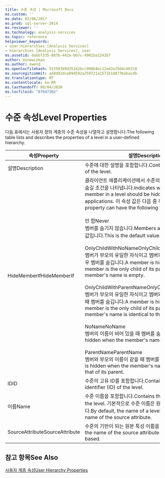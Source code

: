 ```yaml
---
title: 수준 속성 | Microsoft Docs
ms.custom: ''
ms.date: 03/06/2017
ms.prod: sql-server-2014
ms.reviewer: ''
ms.technology: analysis-services
ms.topic: reference
helpviewer_keywords:
- user hierarchies [Analysis Services]
- hierarchies [Analysis Services], user
ms.assetid: dabb7335-887b-442a-b67c-4901ba1242b7
author: minewiskan
ms.author: owend
ms.openlocfilehash: 553503b9d35142bcc998b4ec12ad2e29d4c66318
ms.sourcegitcommit: ad4d92dce894592a259721a1571b1d8736abacdb
ms.translationtype: MT
ms.contentlocale: ko-KR
ms.lasthandoff: 08/04/2020
ms.locfileid: "87647302"
---
```

# <a name="level-properties"></a><span data-ttu-id="9bed2-102">수준 속성</span><span class="sxs-lookup"><span data-stu-id="9bed2-102">Level Properties</span></span> 
  <span data-ttu-id="9bed2-103">다음 표에서는 사용자 정의 계층의 수준 속성을 나열하고 설명합니다.</span><span class="sxs-lookup"><span data-stu-id="9bed2-103">The following table lists and describes the properties of a level in a user-defined hierarchy.</span></span>  
  
|<span data-ttu-id="9bed2-104">속성</span><span class="sxs-lookup"><span data-stu-id="9bed2-104">Property</span></span>|<span data-ttu-id="9bed2-105">설명</span><span class="sxs-lookup"><span data-stu-id="9bed2-105">Description</span></span>|  
|--------------|-----------------|  
|<span data-ttu-id="9bed2-106">설명</span><span class="sxs-lookup"><span data-stu-id="9bed2-106">Description</span></span>|<span data-ttu-id="9bed2-107">수준에 대한 설명을 포함합니다.</span><span class="sxs-lookup"><span data-stu-id="9bed2-107">Contains the description of the level.</span></span>|  
|<span data-ttu-id="9bed2-108">HideMemberIf</span><span class="sxs-lookup"><span data-stu-id="9bed2-108">HideMemberIf</span></span>|<span data-ttu-id="9bed2-109">클라이언트 애플리케이션에서 수준의 멤버를 숨길지 여부와 숨길 조건을 나타냅니다.</span><span class="sxs-lookup"><span data-stu-id="9bed2-109">Indicates whether and when a member in a level should be hidden from client applications.</span></span> <span data-ttu-id="9bed2-110">이 속성 값은 다음 중 하나일 수 있습니다.</span><span class="sxs-lookup"><span data-stu-id="9bed2-110">This property can have the following values:</span></span><br /><br /> <span data-ttu-id="9bed2-111">안 함</span><span class="sxs-lookup"><span data-stu-id="9bed2-111">Never</span></span><br /> <span data-ttu-id="9bed2-112">멤버를 숨기지 않습니다.</span><span class="sxs-lookup"><span data-stu-id="9bed2-112">Members are never hidden.</span></span> <span data-ttu-id="9bed2-113">기본값입니다.</span><span class="sxs-lookup"><span data-stu-id="9bed2-113">This is the default value.</span></span><br /><br /> <span data-ttu-id="9bed2-114">OnlyChildWithNoName</span><span class="sxs-lookup"><span data-stu-id="9bed2-114">OnlyChildWithNoName</span></span><br /> <span data-ttu-id="9bed2-115">멤버가 부모의 유일한 자식이고 멤버의 이름이 비어 있는 경우 멤버를 숨깁니다.</span><span class="sxs-lookup"><span data-stu-id="9bed2-115">A member is hidden when the member is the only child of its parent and the member's name is empty.</span></span><br /><br /> <span data-ttu-id="9bed2-116">OnlyChildWithParentName</span><span class="sxs-lookup"><span data-stu-id="9bed2-116">OnlyChildWithParentName</span></span><br /> <span data-ttu-id="9bed2-117">멤버가 부모의 유일한 자식이고 멤버와 부모의 이름이 같을 때 멤버를 숨깁니다.</span><span class="sxs-lookup"><span data-stu-id="9bed2-117">A member is hidden when the member is the only child of its parent and the member's name is identical to that of its parent.</span></span><br /><br /> <span data-ttu-id="9bed2-118">NoName</span><span class="sxs-lookup"><span data-stu-id="9bed2-118">NoName</span></span><br /> <span data-ttu-id="9bed2-119">멤버의 이름이 비어 있을 때 멤버를 숨깁니다.</span><span class="sxs-lookup"><span data-stu-id="9bed2-119">A member is hidden when the member's name is empty.</span></span><br /><br /> <span data-ttu-id="9bed2-120">ParentName</span><span class="sxs-lookup"><span data-stu-id="9bed2-120">ParentName</span></span><br /> <span data-ttu-id="9bed2-121">멤버와 부모의 이름이 같을 때 멤버를 숨깁니다.</span><span class="sxs-lookup"><span data-stu-id="9bed2-121">A member is hidden when the member's name is identical to that of its parent.</span></span>|  
|<span data-ttu-id="9bed2-122">ID</span><span class="sxs-lookup"><span data-stu-id="9bed2-122">ID</span></span>|<span data-ttu-id="9bed2-123">수준의 고유 ID를 포함합니다.</span><span class="sxs-lookup"><span data-stu-id="9bed2-123">Contains the unique identifier (ID) of the level.</span></span>|  
|<span data-ttu-id="9bed2-124">이름</span><span class="sxs-lookup"><span data-stu-id="9bed2-124">Name</span></span>|<span data-ttu-id="9bed2-125">수준 이름을 포함합니다.</span><span class="sxs-lookup"><span data-stu-id="9bed2-125">Contains the friendly name of the level.</span></span> <span data-ttu-id="9bed2-126">기본적으로 수준 이름은 원본 특성 이름과 같습니다.</span><span class="sxs-lookup"><span data-stu-id="9bed2-126">By default, the name of a level is the same as the name of the source attribute.</span></span>|  
|<span data-ttu-id="9bed2-127">SourceAttribute</span><span class="sxs-lookup"><span data-stu-id="9bed2-127">SourceAttribute</span></span>|<span data-ttu-id="9bed2-128">수준의 기반이 되는 원본 특성 이름을 포함합니다.</span><span class="sxs-lookup"><span data-stu-id="9bed2-128">Contains the name of the source attribute on which the level is based.</span></span>|  
  
## <a name="see-also"></a><span data-ttu-id="9bed2-129">참고 항목</span><span class="sxs-lookup"><span data-stu-id="9bed2-129">See Also</span></span>  
 [<span data-ttu-id="9bed2-130">사용자 계층 속성</span><span class="sxs-lookup"><span data-stu-id="9bed2-130">User Hierarchy Properties</span></span>](user-hierarchies-properties.md)  
  
  
